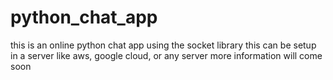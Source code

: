 # python_chat_app

this is an online python chat app using the socket library
this can be setup in a server like aws, google cloud, or any server
more information will come soon
